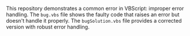 This repository demonstrates a common error in VBScript:  improper error handling. The `bug.vbs` file shows the faulty code that raises an error but doesn't handle it properly.  The `bugSolution.vbs` file provides a corrected version with robust error handling.